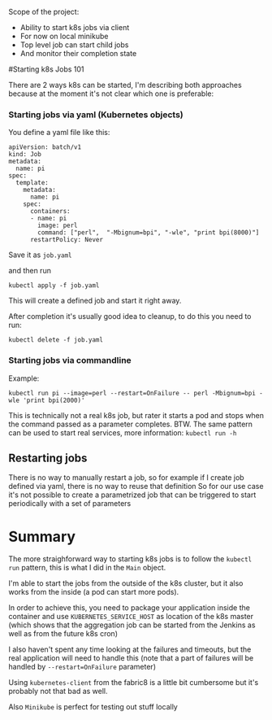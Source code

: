 Scope of the project:
* Ability to start k8s jobs via client
* For now on local minikube
* Top level job can start child jobs
* And monitor their completion state


#Starting k8s Jobs 101

There are 2 ways k8s can be started, I'm describing both approaches because at the moment it's not clear which one is preferable:

### Starting jobs via yaml (Kubernetes objects)

You define a yaml file like this:
```
apiVersion: batch/v1
kind: Job
metadata:
  name: pi
spec:
  template:
    metadata:
      name: pi
    spec:
      containers:
      - name: pi
        image: perl
        command: ["perl",  "-Mbignum=bpi", "-wle", "print bpi(8000)"]
      restartPolicy: Never
```
Save it as `job.yaml`

and then run 
```
kubectl apply -f job.yaml
```

This will create a defined job and start it right away.

After completion it's usually good idea to cleanup, to do this you need to run:
```
kubectl delete -f job.yaml
```

### Starting jobs via commandline
Example:
```
kubectl run pi --image=perl --restart=OnFailure -- perl -Mbignum=bpi -wle 'print bpi(2000)'
```

This is technically not a real k8s job, but rater it starts a pod and stops when the command passed as a parameter completes.
BTW. The same pattern can be used to start real services, more information: `kubectl run -h`
 
## Restarting jobs
There is no way to manually restart a job, so for example if I create job defined via yaml, there is no way to reuse that definition
So for our use case it's not possible to create a parametrized job that can be triggered to start periodically with a set of parameters

# Summary

The more straighforward way to starting k8s jobs is to follow the `kubectl run` pattern, this is what I did in the `Main` object.  

I'm able to start the jobs from the outside of the k8s cluster, but it also works from the inside (a pod can start more pods).

In order to achieve this, you need to package your application inside the container and use `KUBERNETES_SERVICE_HOST` as location of the k8s master (which shows that the aggregation job can be started from the Jenkins as well as from the future k8s cron)

I also haven't spent any time looking at the failures and timeouts, but the real application will need to handle this (note that a part of failures will be handled by `--restart=OnFailure` parameter)

Using `kubernetes-client` from the fabric8 is a little bit cumbersome but it's probably not that bad as well. 

Also `Minikube` is perfect for testing out stuff locally